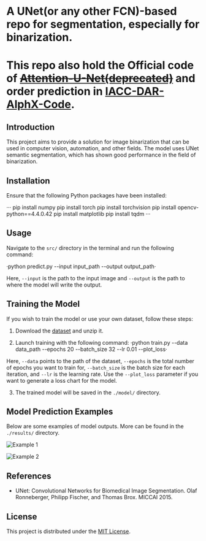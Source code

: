 # A UNet(or any other FCN)-based repo for segmentation, especially for binarization.

# This repo also hold the Official code of ~~[Attention-U-Net(deprecated)](https://github.com/ssocean/Attention-U-Net)~~ and order prediction in [IACC-DAR-AlphX-Code](https://github.com/ssocean/AlphX-Code-For-DAR).



## Introduction

This project aims to provide a solution for image binarization that can be used in computer vision, automation, and other fields. The model uses UNet semantic segmentation, which has shown good performance in the field of binarization.

## Installation

Ensure that the following Python packages have been installed:

···
pip install numpy
pip install torch
pip install torchvision
pip install opencv-python==4.4.0.42
pip install matplotlib
pip install tqdm
···


## Usage

Navigate to the `src/` directory in the terminal and run the following command:

·python predict.py --input input_path --output output_path·


Here, `--input` is the path to the input image and `--output` is the path to where the model will write the output.

## Training the Model

If you wish to train the model or use your own dataset, follow these steps:

1. Download the [dataset](https://github.com/ssocean/UNet-Binarization/raw/main/dataset/food_data.zip) and unzip it.

2. Launch training with the following command:
·python train.py --data data_path --epochs 20 --batch_size 32 --lr 0.01 --plot_loss·

Here, `--data` points to the path of the dataset, `--epochs` is the total number of epochs you want to train for, `--batch_size` is the batch size for each iteration, and `--lr` is the learning rate. Use the `--plot_loss` parameter if you want to generate a loss chart for the model.

3. The trained model will be saved in the `./model/` directory.

## Model Prediction Examples

Below are some examples of model outputs. More can be found in the `./results/` directory.

![Example 1](./results/1.png)

![Example 2](./results/2.png)

## References

- UNet: Convolutional Networks for Biomedical Image Segmentation. Olaf Ronneberger, Philipp Fischer, and Thomas Brox. MICCAI 2015.

## License

This project is distributed under the [MIT License](./LICENSE).


